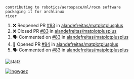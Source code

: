 ```
contributing to robotics/aerospace/ml/rocm software
packaging it for archlinux
ricer
```

<!--START_SECTION:activity-->
1. ❌ Reopened PR [#83](https://github.com/alandefreitas/matplotplusplus/pull/83) in [alandefreitas/matplotplusplus](https://github.com/alandefreitas/matplotplusplus)
2. ❌ Closed PR [#83](https://github.com/alandefreitas/matplotplusplus/pull/83) in [alandefreitas/matplotplusplus](https://github.com/alandefreitas/matplotplusplus)
3. 🗣 Commented on [#83](https://github.com/alandefreitas/matplotplusplus/issues/83) in [alandefreitas/matplotplusplus](https://github.com/alandefreitas/matplotplusplus)
4. 💪 Opened PR [#84](https://github.com/alandefreitas/matplotplusplus/pull/84) in [alandefreitas/matplotplusplus](https://github.com/alandefreitas/matplotplusplus)
5. 🗣 Commented on [#83](https://github.com/alandefreitas/matplotplusplus/issues/83) in [alandefreitas/matplotplusplus](https://github.com/alandefreitas/matplotplusplus)
<!--END_SECTION:activity-->


![statz](https://github-readme-stats.vercel.app/api?username=acxz&include_all_commits=true&show_icons=true)

[![lngwgez](https://github-readme-stats.vercel.app/api/top-langs/?username=acxz&layout=compact)](https://github.com/acxz/github-readme-stats)


<!--
**acxz/acxz** is a ✨ _special_ ✨ repository because its `README.md` (this file) appears on your GitHub profile.

Here are some ideas to get you started:

- 🔭 I’m currently working on ...
- 🌱 I’m currently learning ...
- 👯 I’m looking to collaborate on ...
- 🤔 I’m looking for help with ...
- 💬 Ask me about ...
- 📫 How to reach me: ...
- 😄 Pronouns: ...
- ⚡ Fun fact: ...
-->

